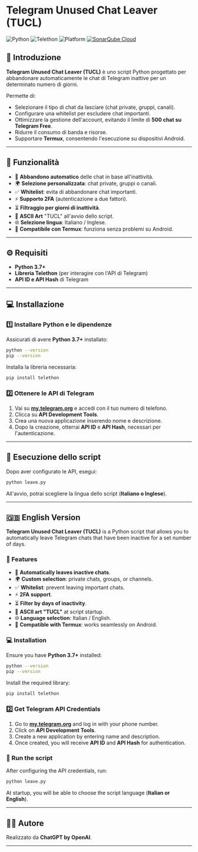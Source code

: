# Telegram Unused Chat Leaver (TUCL)

![Python](https://img.shields.io/badge/Python-3.7%2B-blue)
![Telethon](https://img.shields.io/badge/Library-Telethon-orange)
![Platform](https://img.shields.io/badge/Platform-Windows%20%7C%20Linux%20%7C%20Mac%20%7C%20Termux-green)
[![SonarQube Cloud](https://sonarcloud.io/images/project_badges/sonarcloud-highlight.svg)](https://sonarcloud.io/summary/new_code?id=LightYagami28_TUCL--Telegram-Unused-Chat-Leaver)

## 📌 Introduzione
**Telegram Unused Chat Leaver (TUCL)** è uno script Python progettato per abbandonare automaticamente le chat di Telegram inattive per un determinato numero di giorni.

Permette di:
- Selezionare il tipo di chat da lasciare (chat private, gruppi, canali).
- Configurare una whitelist per escludere chat importanti.
- Ottimizzare la gestione dell'account, evitando il limite di **500 chat su Telegram Free**.
- Ridurre il consumo di banda e risorse.
- Supportare **Termux**, consentendo l'esecuzione su dispositivi Android.

---

## 🌟 Funzionalità

- 🔗 **Abbandono automatico** delle chat in base all'inattività.
- 🌍 **Selezione personalizzata**: chat private, gruppi o canali.
- ✅ **Whitelist**: evita di abbandonare chat importanti.
- ⚡ **Supporto 2FA** (autenticazione a due fattori).
- ⏳ **Filtraggio per giorni di inattività**.
- 🎨 **ASCII Art** "TUCL" all'avvio dello script.
- 🌐 **Selezione lingua**: Italiano / Inglese.
- 📱 **Compatibile con Termux**: funziona senza problemi su Android.

---

## ⚙ Requisiti

- **Python 3.7+**
- **Libreria Telethon** (per interagire con l'API di Telegram)
- **API ID e API Hash** di Telegram

---

## 💻 Installazione

### 1️⃣ Installare Python e le dipendenze

Assicurati di avere **Python 3.7+** installato:
```bash
python --version
pip --version
```
Installa la libreria necessaria:
```bash
pip install telethon
```

### 2️⃣ Ottenere le API di Telegram

1. Vai su **[my.telegram.org](https://my.telegram.org)** e accedi con il tuo numero di telefono.
2. Clicca su **API Development Tools**.
3. Crea una nuova applicazione inserendo nome e descrizione.
4. Dopo la creazione, otterrai **API ID** e **API Hash**, necessari per l'autenticazione.

---

## 🔄 Esecuzione dello script

Dopo aver configurato le API, esegui:
```bash
python leave.py
```
All'avvio, potrai scegliere la lingua dello script (**Italiano o Inglese**).

---

## 🇬🇧 English Version

**Telegram Unused Chat Leaver (TUCL)** is a Python script that allows you to automatically leave Telegram chats that have been inactive for a set number of days.

### 🌟 Features

- 🔗 **Automatically leaves inactive chats**.
- 🌍 **Custom selection**: private chats, groups, or channels.
- ✅ **Whitelist**: prevent leaving important chats.
- ⚡ **2FA support**.
- ⏳ **Filter by days of inactivity**.
- 🎨 **ASCII art "TUCL"** at script startup.
- 🌐 **Language selection**: Italian / English.
- 📱 **Compatible with Termux**: works seamlessly on Android.

### 💻 Installation

Ensure you have **Python 3.7+** installed:
```bash
python --version
pip --version
```
Install the required library:
```bash
pip install telethon
```

### 2️⃣ Get Telegram API Credentials

1. Go to **[my.telegram.org](https://my.telegram.org)** and log in with your phone number.
2. Click on **API Development Tools**.
3. Create a new application by entering name and description.
4. Once created, you will receive **API ID** and **API Hash** for authentication.

### 🔄 Run the script

After configuring the API credentials, run:
```bash
python leave.py
```
At startup, you will be able to choose the script language (**Italian or English**).

---

## 👨‍💻 Autore

Realizzato da **ChatGPT by OpenAI**.

---

